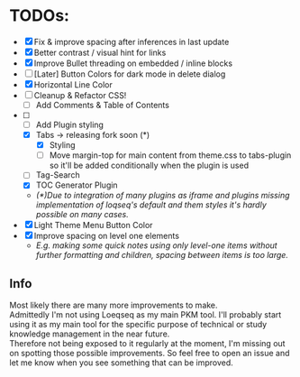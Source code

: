 # TODOs:

- [x] Fix & improve spacing after inferences in last update
- [x] Better contrast / visual hint for links
- [x] Improve Bullet threading on embedded / inline blocks
- [ ] [Later] Button Colors for dark mode in delete dialog
- [x] Horizontal Line Color
- [ ] Cleanup & Refactor CSS!
  - [ ] Add Comments & Table of Contents 
- [ ] - [ ] Add Plugin styling
  - [x] Tabs -> releasing fork soon (\*)
    - [x] Styling
    - [ ] Move margin-top for main content from theme.css to tabs-plugin so it'll be added conditionally when the plugin is used
  - [ ] Tag-Search
  - [x] TOC Generator Plugin
  - _(\*)Due to integration of many plugins as iframe and plugins missing implementation of loqseq's default and them styles it's hardly possible on many cases._
- [x] Light Theme Menu Button Color
- [x] Improve spacing on level one elements
  - _E.g. making some quick notes using only level-one items without further formatting and children, spacing between items is too large._

## Info

Most likely there are many more improvements to make.<br />
Admittedly I'm not using Loeqseq as my main PKM tool. I'll probably start using it as my main tool for the specific purpose of technical or study knowledge management in the near future.<br />
Therefore not being exposed to it regularly at the moment, I'm missing out on spotting those possible improvements.
So feel free to open an issue and let me know when you see something that can be improved.

